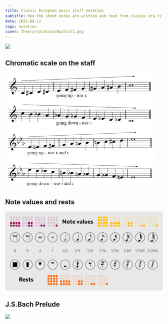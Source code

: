```yaml
---
title: Classic European music staff notation
subtitle: How the sheet notes are written and read from classic era till today
date: 2021-08-12
tags: notation
cover: theory/notation/Bachlut1.png
---
```



![](/media/theory/notation/kvintcirklen.png)

## Chromatic scale on the staff

![](./chromatic-c.jpg)
![](./chromatic-Eb.jpg)

## Note values and rests

![](./note-values-and-rests.png)

## J.S.Bach Prelude

![](/media/theory/notation/Bachlut1.png)



